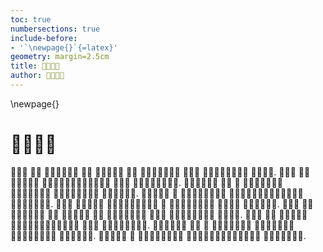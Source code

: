 ```yaml
---
toc: true
numbersections: true
include-before:
- '`\newpage{}`{=latex}'
geometry: margin=2.5cm
title: 𞊒𞊧𞊜𞊭
author: 𞊒𞊧𞊜𞊭
---
```


\newpage{}

# 𞊒𞊧𞊜𞊭

𞊡𞊛𞊥 𞊞𞊭 𞊙𞊣𞊖𞊭𞊑𞊡 𞊞𞊭 𞊥𞊑𞊡𞊔𞊪 𞊙𞊭 𞊑𞊭𞊗𞊭𞊛𞊖𞊡 𞊡𞊚𞊪 𞊙𞊦𞊘𞊒𞊦𞊘𞊔𞊪 𞊒𞊨𞊒𞊭. 𞊥𞊑𞊡 𞊞𞊭 𞊒𞊭𞊘𞊙𞊭 𞊛𞊭𞊭𞊮𞊘𞊒𞊭𞊓𞊡𞊘𞊖𞊡 𞊥𞊒𞊭 𞊛𞊥𞊥𞊮𞊘𞊖𞊙𞊭. 𞊜𞊫𞊔𞊪𞊒𞊭 𞊞𞊭 𞊝 𞊡𞊛𞊭𞊑𞊡𞊟𞊦 𞊔𞊪𞊪𞊮𞊛𞊔𞊪 𞊜𞊭𞊘𞊚𞊭𞊘𞊖𞊡 𞊠𞊦𞊮𞊘𞊜𞊭. 𞊥𞊑𞊡𞊔𞊪 𞊝 𞊡𞊘𞊓𞊭𞊕𞊡𞊛𞊭 𞊛𞊭𞊭𞊮𞊘𞊒𞊭𞊖𞊙𞊭𞊟𞊭𞊘 𞊞𞊫𞊓𞊡𞊘𞊖𞊡. 𞊭𞊓𞊪 𞊥𞊑𞊡𞊔𞊪 𞊛𞊭𞊭𞊮𞊘𞊒𞊭𞊜𞊭 𞊝 𞊡𞊘𞊓𞊭𞊕𞊡𞊛𞊭 𞊞𞊫𞊝𞊦 𞊖𞊫𞊞𞊫𞊗𞊭. 𞊡𞊛𞊥 𞊞𞊭 𞊙𞊣𞊖𞊭𞊑𞊡 𞊞𞊭 𞊥𞊑𞊡𞊔𞊪 𞊙𞊭 𞊑𞊭𞊗𞊭𞊛𞊖𞊡 𞊡𞊚𞊪 𞊙𞊦𞊘𞊒𞊦𞊘𞊔𞊪 𞊒𞊨𞊒𞊭. 𞊥𞊑𞊡 𞊞𞊭 𞊒𞊭𞊘𞊙𞊭 𞊛𞊭𞊭𞊮𞊘𞊒𞊭𞊓𞊡𞊘𞊖𞊡 𞊥𞊒𞊭 𞊛𞊥𞊥𞊮𞊘𞊖𞊙𞊭. 𞊜𞊫𞊔𞊪𞊒𞊭 𞊞𞊭 𞊝 𞊡𞊛𞊭𞊑𞊡𞊟𞊦 𞊔𞊪𞊪𞊮𞊛𞊔𞊪 𞊜𞊭𞊘𞊚𞊭𞊘𞊖𞊡 𞊠𞊦𞊮𞊘𞊜𞊭. 𞊥𞊑𞊡𞊔𞊪 𞊝 𞊡𞊘𞊓𞊭𞊕𞊡𞊛𞊭 𞊛𞊭𞊭𞊮𞊘𞊒𞊭𞊖𞊙𞊭𞊟𞊭𞊘 𞊞𞊫𞊓𞊡𞊘𞊖𞊡. 